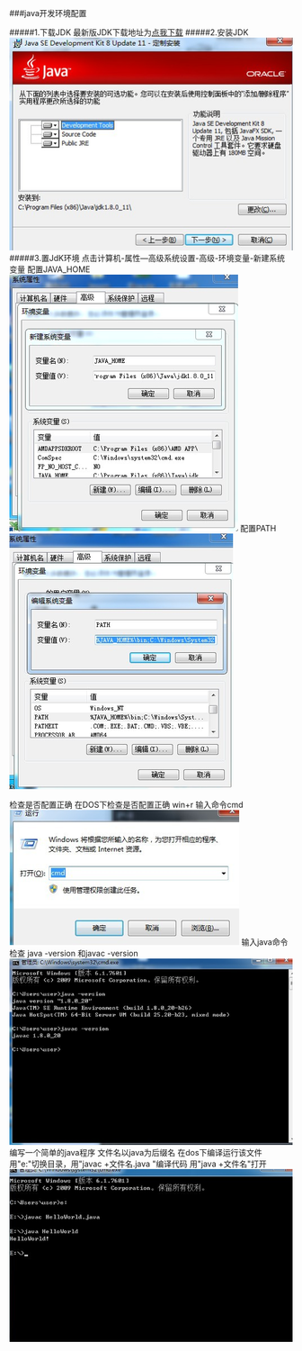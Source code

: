 ###java开发环境配置

#####1.下载JDK
最新版JDK下载地址为[点我下载][1]
#####2.安装JDK
![install][2]
#####3.置JdK环境
点击计算机-属性—高级系统设置-高级-环境变量-新建系统变量
配置JAVA_HOME
![install][3]
配置PATH
![install][4]


检查是否配置正确
在DOS下检查是否配置正确
win+r 输入命令cmd
![install][5]
输入java命令检查
java -version 和javac -version
![install][6]
编写一个简单的java程序
文件名以java为后缀名
在dos下编译运行该文件
用"e:"切换目录，用"javac +文件名.java "编译代码
用"java +文件名"打开
![install][7]



[1]:http://rj.baidu.com/soft/detail/14459.html?ald
[2]:1.1.jpg
[3]:1.2.jpg
[4]:1.3.jpg
[5]:1.4.jpg
[6]:1.5.jpg
[7]:1.6.jpg